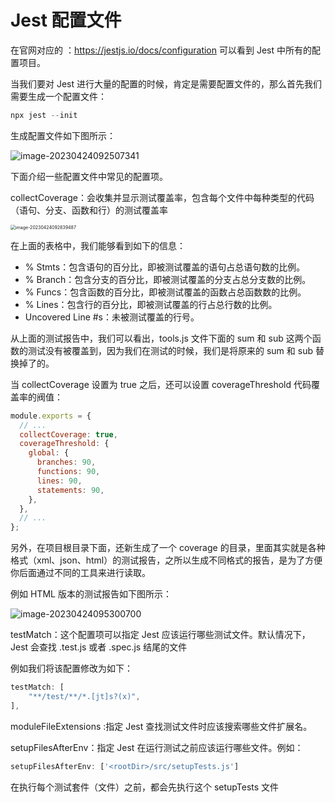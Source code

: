 # Jest 配置文件

在官网对应的 ：https://jestjs.io/docs/configuration 可以看到 Jest 中所有的配置项目。

当我们要对 Jest 进行大量的配置的时候，肯定是需要配置文件的，那么首先我们需要生成一个配置文件：

```js
npx jest --init
```

生成配置文件如下图所示：

![image-20230424092507341](https://resource.duyiedu.com/xiejie/2023-04-24-012507.png)



下面介绍一些配置文件中常见的配置项。



collectCoverage：会收集并显示测试覆盖率，包含每个文件中每种类型的代码（语句、分支、函数和行）的测试覆盖率

<img src="https://resource.duyiedu.com/xiejie/2023-04-24-012840.png" alt="image-20230424092839487" style="zoom:50%;" />

在上面的表格中，我们能够看到如下的信息：

- % Stmts：包含语句的百分比，即被测试覆盖的语句占总语句数的比例。
- % Branch：包含分支的百分比，即被测试覆盖的分支占总分支数的比例。
- % Funcs：包含函数的百分比，即被测试覆盖的函数占总函数数的比例。
- % Lines：包含行的百分比，即被测试覆盖的行占总行数的比例。
- Uncovered Line #s：未被测试覆盖的行号。

从上面的测试报告中，我们可以看出，tools.js 文件下面的 sum 和 sub 这两个函数的测试没有被覆盖到，因为我们在测试的时候，我们是将原来的 sum 和 sub 替换掉了的。

当 collectCoverage 设置为 true 之后，还可以设置 coverageThreshold 代码覆盖率的阀值：

```js
module.exports = {
  // ...
  collectCoverage: true,
  coverageThreshold: {
    global: {
      branches: 90,
      functions: 90,
      lines: 90,
      statements: 90,
    },
  },
  // ...
};
```

另外，在项目根目录下面，还新生成了一个 coverage 的目录，里面其实就是各种格式（xml、json、html）的测试报告，之所以生成不同格式的报告，是为了方便你后面通过不同的工具来进行读取。

例如 HTML 版本的测试报告如下图所示：

![image-20230424095300700](https://resource.duyiedu.com/xiejie/2023-04-24-015301.png)

testMatch：这个配置项可以指定 Jest 应该运行哪些测试文件。默认情况下， Jest 会查找 .test.js 或者 .spec.js 结尾的文件

例如我们将该配置修改为如下：

```js
testMatch: [
    "**/test/**/*.[jt]s?(x)",
],
```



moduleFileExtensions :指定 Jest 查找测试文件时应该搜索哪些文件扩展名。



setupFilesAfterEnv：指定 Jest 在运行测试之前应该运行哪些文件。例如：

```js
setupFilesAfterEnv: ['<rootDir>/src/setupTests.js']
```

在执行每个测试套件（文件）之前，都会先执行这个 setupTests 文件